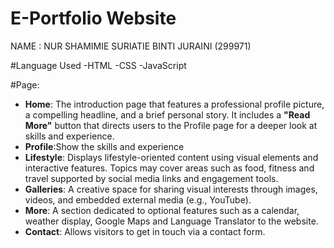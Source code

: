 ﻿# E-Portfolio Website 

NAME : NUR SHAMIMIE SURIATIE BINTI JURAINI (299971)

#Language Used 
-HTML
-CSS
-JavaScript 

#Page:

* **Home**: The introduction page that features a professional profile picture, a compelling headline, and a brief personal story. It includes a **"Read More"** button that directs users to the Profile page for a deeper look at skills and experience.
* **Profile**:Show the skills and experience
* **Lifestyle**: Displays lifestyle-oriented content using visual elements and interactive features. Topics may cover areas such as food, fitness and travel supported by social media links and engagement tools.
* **Galleries**: A creative space for sharing visual interests through images, videos, and embedded external media (e.g., YouTube).
* **More**: A section dedicated to optional features such as a calendar, weather display, Google Maps and Language Translator to the website.
* **Contact**: Allows visitors to get in touch via a contact form.


